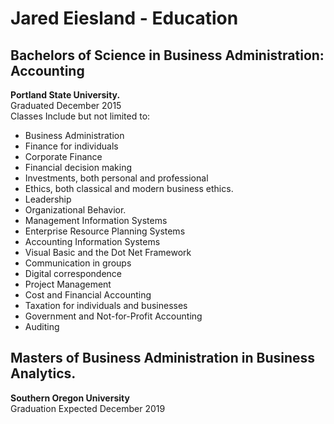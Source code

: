 # Jared Eiesland - Education
<html>
  <Body>
      <h2>Bachelors of Science in Business Administration: Accounting</h2>
 <p><strong>Portland State University.</strong><br />Graduated December 2015<br /> Classes Include but not limited to:</p>
          <ul>
            <li>Business Administration </li>
            <li>Finance for individuals</li>
            <li>Corporate Finance</li>
            <li>Financial decision making</li>
            <li>Investments, both personal and professional </li>
            <li>Ethics, both classical and modern business ethics.</li>
            <li>Leadership</li>
            <li>Organizational Behavior.</li>
            <li>Management Information Systems</li> 
            <li>Enterprise Resource Planning Systems</li>
            <li>Accounting Information Systems</li>
            <li>Visual Basic and the Dot Net Framework</li>
            <li>Communication in groups </li>
            <li>Digital correspondence</li>
            <li>Project Management</li>
            <li>Cost and Financial Accounting</li>
            <li>Taxation for individuals and businesses</li>
            <li>Government and Not-for-Profit Accounting</li>
            <li>Auditing</li>
          </ul> 

<h2>Masters of Business Administration in Business Analytics.</h2>
 <p><strong>Southern Oregon University</strong><br />Graduation Expected December 2019<br /> 

<!--

Classes Include but not limited to:</p>
          <ul>
            <li>Marketing Management and Strategies</li>
            <li>Strategic Operations Management</li>
            <li>Information Systems</li>
            <li>Managerial Accounting for Decision Making</li>
            <li>Graduate Research Project</li>
            <li>Economic Analysis</li>
            <li>Legal and Ethical Issues in Business and Management</li>
            <li>Advanced Organizational Behavior</li>
            <li>Financial Management Practices</li> 
            <li>Advanced Management Information Systems</li>
            <li>Building Decision-Making and Business Analysis Models Using Excel</li>
            <li>Using GIS in Business</li>
            </ul> 

-->






</body>
</html>
